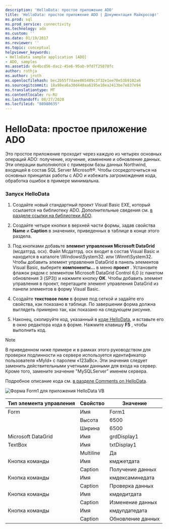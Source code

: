 ```yaml
---
description: 'HelloData: простое приложение ADO'
title: 'HelloData: простое приложение ADO | Документация Майкрософт'
ms.prod: sql
ms.prod_service: connectivity
ms.technology: ado
ms.custom: ''
ms.date: 01/19/2017
ms.reviewer: ''
ms.topic: conceptual
helpviewer_keywords:
- HelloData sample application [ADO]
- ADO, samples
ms.assetid: de4bcd56-dac2-45e6-95ab-9fd7f25878fc
author: rothja
ms.author: jroth
ms.openlocfilehash: bec2b55f7daee865489c3f32e1ee70e53b9102a6
ms.sourcegitcommit: 18a98ea6a30d448aa6195e10ea2413be7e837e94
ms.translationtype: MT
ms.contentlocale: ru-RU
ms.lasthandoff: 08/27/2020
ms.locfileid: "88980635"
---
```

# <a name="hellodata-a-simple-ado-application"></a>HelloData: простое приложение ADO
Это простое приложение проходит через каждую из четырех основных операций ADO: получение, изучение, изменение и обновление данных. Эти операции выполняются с примером базы данных Northwind, входящей в состав SQL Server Microsoft®. Чтобы сосредоточиться на основных принципах работы с ADO и избежать загромождения кода, обработка ошибок в примере минимальна.  
  
### <a name="to-run-hellodata"></a>Запуск HelloData  
  
1.  Создайте новый стандартный проект Visual Basic EXE, который ссылается на библиотеку ADO. Дополнительные сведения см. [в разделе ссылки на библиотеки ADO](../referencing-the-ado-libraries.md).  
  
2.  Создайте четыре кнопки в верхней части формы, задав свойства **Name** и **Caption** в значениях, приведенных в таблице в конце этого раздела.  
  
3.  Под кнопками добавьте **элемент управления Microsoft DataGrid** (мсдатгрд. ocx). Файл Мсдатгрд. ocx входит в состав Visual Basic и находится в каталоге \Windows\System32. или \Winnt\System32. Чтобы добавить элемент управления DataGrid в панель элементов Visual Basic, выберите **компоненты...** в меню **проект** . Установите флажок рядом с элементом Microsoft DataGrid Control 6,0 (с пакетом обновления 3 (SP3)) и нажмите кнопку **ОК**. Чтобы добавить элемент управления в проект, перетащите элемент управления DataGrid из панели элементов в форму Visual Basic.  
  
4.  Создайте **текстовое поле** в форме под сеткой и задайте его свойства, как показано в таблице. По завершении форма должна выглядеть примерно так, как показано на следующем рисунке.  
  
5.  Наконец, скопируйте код, указанный в [коде HelloData](./hellodata-code.md), и вставьте его в окно редактора кода в форме. Нажмите клавишу **F5** , чтобы выполнить код.  
  
> [!NOTE]
>  В приведенном ниже примере и в рамках этого руководством для проверки подлинности на сервере используется идентификатор пользователя «MyId» с паролем «123aBc». Эти значения следует заменить действительными учетными данными для входа на сервер. Кроме того, замените значение "MySQLServer" именем сервера.  
  
 Подробное описание кода см. [в разделе Comments on HelloData](./comments-on-hellodata.md).  
  
 ![Форма Form1 для приложения HelloData VB](../../../ado/guide/data/media/hellodata.gif "HelloData")  
  
|Тип элемента управления|Свойство|Значение|  
|------------------|--------------|-----------|  
|Form|Имя|Form1|  
||Высота|6500|  
||Ширина|6500|  
|Microsoft DataGrid|Имя|grdDisplay1|  
|TextBox|Имя|txtDisplay1|  
||Multiline|Да|  
|Кнопка команды|Имя|кмджетдата|  
||Caption|Получение данных|  
|Кнопка команды|Имя|кмдексаминедата|  
||Caption|Проверка данных|  
|Кнопка команды|Имя|кмдедитдата|  
||Caption| Изменение данных|  
|Кнопка команды|Имя|кмдупдатедата|  
||Caption|Обновление данных|